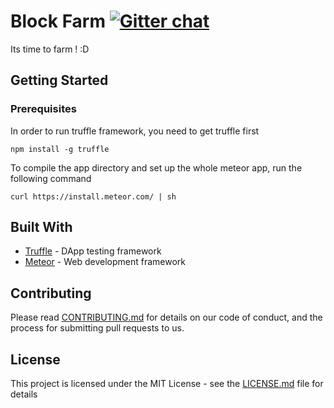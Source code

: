 # Block Farm   [![Gitter chat](https://img.shields.io/badge/gitter-join%20chat%20%E2%86%92-brightgreen.svg)](https://gitter.im/Block-Farm/Support)

Its time to farm ! :D

## Getting Started

### Prerequisites

In order to run truffle framework, you need to get truffle first

```
npm install -g truffle 
```

To compile the app directory and set up the whole meteor app, run the following command

```
curl https://install.meteor.com/ | sh
```

## Built With

* [Truffle](https://truffle.readthedocs.io/en/latest/) - DApp testing framework
* [Meteor](https://www.meteor.com/install) - Web development framework

## Contributing

Please read [CONTRIBUTING.md](https://gist.github.com/johnhckuo/a08fc77a28d2addd0082a8bf54178421) for details on our code of conduct, and the process for submitting pull requests to us.

## License

This project is licensed under the MIT License - see the [LICENSE.md](LICENSE.md) file for details
